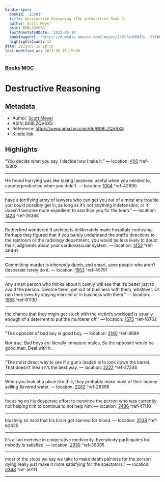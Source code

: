 ```yaml
---
kindle-sync:
  bookId: '23881'
  title: Destructive Reasoning (The Authorities Book 2)
  author: Scott Meyer
  asin: B0BLZQV6XS
  lastAnnotatedDate: '2023-05-16'
  bookImageUrl: 'https://m.media-amazon.com/images/I/81fxbbPAJDL._SY160.jpg'
  highlightsCount: 14
date: 2023-05-16 18:56
last_modified_at: 2023-05-16 19:08
---
```

### [Books MOC](Books%20MOC.md)
# Destructive Reasoning
## Metadata
* Author: [Scott Meyer](https://www.amazon.comundefined)
* ASIN: B0BLZQV6XS
* Reference: https://www.amazon.com/dp/B0BLZQV6XS
* [Kindle link](kindle://book?action=open&asin=B0BLZQV6XS)

## Highlights
“You decide what you say. I decide how I take it.” — location: [406](kindle://book?action=open&asin=B0BLZQV6XS&location=406) ^ref-15302

---
He found hurrying was like taking laxatives: useful when you needed to, counterproductive when you didn’t. — location: [1004](kindle://book?action=open&asin=B0BLZQV6XS&location=1004) ^ref-42890

---
have a terrifying army of lawyers who can get you out of almost any trouble you could possibly get in, as long as it’s not anything indefensible, or it doesn’t become more expedient to sacrifice you for the team.” — location: [1423](kindle://book?action=open&asin=B0BLZQV6XS&location=1423) ^ref-26388

---
Rutherford wondered if architects deliberately made hospitals confusing. Perhaps they figured that if you barely understand the staff’s directions to the restroom or the radiology department, you would be less likely to doubt their judgments about your cardiovascular system. — location: [1453](kindle://book?action=open&asin=B0BLZQV6XS&location=1453) ^ref-49461

---
Committing murder is inherently dumb, and smart, sane people who aren’t desperate rarely do it. — location: [1563](kindle://book?action=open&asin=B0BLZQV6XS&location=1563) ^ref-45791

---
Any smart person who thinks about it calmly will see that it’s better just to avoid the person. Divorce them, get out of business with them, whatever. Or ruin their lives by staying married or in business with them.” — location: [1565](kindle://book?action=open&asin=B0BLZQV6XS&location=1565) ^ref-61130

---
the chance that they might get stuck with the victim’s workload is usually enough of a deterrent to put the murderer off.” — location: [1675](kindle://book?action=open&asin=B0BLZQV6XS&location=1675) ^ref-16762

---
“The opposite of bad boy is good boy. — location: [2160](kindle://book?action=open&asin=B0BLZQV6XS&location=2160) ^ref-9699

Not true. Bad boys are literally immature males. So the opposite would be good men. Deal with it.

---
“The most direct way to see if a gun’s loaded is to look down the barrel. That doesn’t mean it’s the best way. — location: [2227](kindle://book?action=open&asin=B0BLZQV6XS&location=2227) ^ref-27346

---
When you look at a place like this, they probably make most of their money selling flavored water. — location: [2282](kindle://book?action=open&asin=B0BLZQV6XS&location=2282) ^ref-28396

---
focusing on his desperate effort to convince the person who was currently not helping him to continue to not help him. — location: [2436](kindle://book?action=open&asin=B0BLZQV6XS&location=2436) ^ref-47110

---
blushing so hard that his brain got starved for blood. — location: [2538](kindle://book?action=open&asin=B0BLZQV6XS&location=2538) ^ref-62425

---
It’s all an exercise in cooperative mediocrity. Everybody participates but nobody is satisfied. — location: [2950](kindle://book?action=open&asin=B0BLZQV6XS&location=2950) ^ref-39085

---
most of the steps we say we take to make death painless for the person dying really just make it more satisfying for the spectators.” — location: [3348](kindle://book?action=open&asin=B0BLZQV6XS&location=3348) ^ref-50111

---
